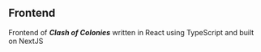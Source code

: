 ## Frontend

Frontend of ***Clash of Colonies*** written in React using TypeScript and built on NextJS
